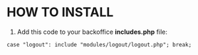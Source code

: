 # HOW TO INSTALL

1. Add this code to your backoffice **includes.php** file:

``case "logout": include "modules/logout/logout.php"; break;``
